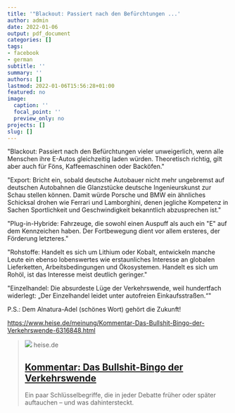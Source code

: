 ```yaml
---
title: '"Blackout: Passiert nach den Befürchtungen ...'
author: admin
date: 2022-01-06
output: pdf_document
categories: []
tags:
- facebook
- german
subtitle: ''
summary: ''
authors: []
lastmod: 2022-01-06T15:56:28+01:00
featured: no
image:
  caption: ''
  focal_point: ''
  preview_only: no
projects: []
slug: []
---
```

"Blackout: Passiert nach den Befürchtungen vieler unweigerlich, wenn alle Menschen ihre E-Autos gleichzeitig laden würden. Theoretisch richtig, gilt aber auch für Föns, Kaffeemaschinen oder Backöfen."

"Export: Bricht ein, sobald deutsche Autobauer nicht mehr ungebremst auf deutschen Autobahnen die Glanzstücke deutsche Ingenieurskunst zur Schau stellen können. Damit würde Porsche und BMW ein ähnliches Schicksal drohen wie Ferrari und Lamborghini, denen jegliche Kompetenz in Sachen Sportlichkeit und Geschwindigkeit bekanntlich abzusprechen ist."

"Plug-in-Hybride: Fahrzeuge, die sowohl einen Auspuff als auch ein "E" auf dem Kennzeichen haben. Der Fortbewegung dient vor allem ersteres, der Förderung letzteres."

"Rohstoffe: Handelt es sich um Lithium oder Kobalt, entwickeln manche Leute ein ebenso lobenswertes wie erstaunliches Interesse an globalen Lieferketten, Arbeitsbedingungen und Ökosystemen. Handelt es sich um Rohöl, ist das Interesse meist deutlich geringer."

"Einzelhandel: Die absurdeste Lüge der Verkehrswende, weil hundertfach widerlegt: „Der Einzelhandel leidet unter autofreien Einkaufsstraßen.“"

P.S.: Dem Alnatura-Adel (schönes Wort) gehört die Zukunft!

https://www.heise.de/meinung/Kommentar-Das-Bullshit-Bingo-der-Verkehrswende-6316848.html
> [![](https://heise.cloudimg.io/bound/1200x1200/q85.png-lossy-85.webp-lossy-85.foil1/_www-heise-de_/imgs/18/3/2/5/0/0/2/0/Verkehr_LasVegas-1741b2cd2c9fe02a.jpg)](https://www.heise.de/meinung/Kommentar-Das-Bullshit-Bingo-der-Verkehrswende-6316848.html)
> heise.de
> ## [Kommentar: Das Bullshit-Bingo der Verkehrswende](https://www.heise.de/meinung/Kommentar-Das-Bullshit-Bingo-der-Verkehrswende-6316848.html)
>
>Ein paar Schlüsselbegriffe, die in jeder Debatte früher oder später auftauchen – und was dahintersteckt. 

